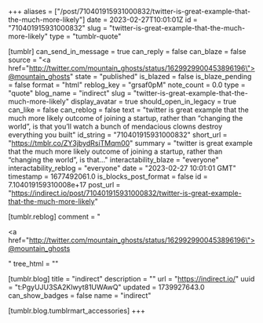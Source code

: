 +++
aliases = ["/post/710401915931000832/twitter-is-great-example-that-the-much-more-likely"]
date = 2023-02-27T10:01:01Z
id = "710401915931000832"
slug = "twitter-is-great-example-that-the-much-more-likely"
type = "tumblr-quote"

[tumblr]
can_send_in_message = true
can_reply = false
can_blaze = false
source = "<a href=\"http://twitter.com/mountain_ghosts/status/1629929900453896196\">@mountain_ghosts</a>"
state = "published"
is_blazed = false
is_blaze_pending = false
format = "html"
reblog_key = "grsaf0pM"
note_count = 0.0
type = "quote"
blog_name = "indirect"
slug = "twitter-is-great-example-that-the-much-more-likely"
display_avatar = true
should_open_in_legacy = true
can_like = false
can_reblog = false
text = "twitter is great example that the much more likely outcome of joining a startup, rather than &ldquo;changing the world&rdquo;, is that you&rsquo;ll watch a bunch of mendacious clowns destroy everything you built"
id_string = "710401915931000832"
short_url = "https://tmblr.co/ZY3jbydRsiTMqm00"
summary = "twitter is great example that the much more likely outcome of joining a startup, rather than “changing the world”, is that..."
interactability_blaze = "everyone"
interactability_reblog = "everyone"
date = "2023-02-27 10:01:01 GMT"
timestamp = 1677492061.0
is_blocks_post_format = false
id = 7.104019159310008e+17
post_url = "https://indirect.io/post/710401915931000832/twitter-is-great-example-that-the-much-more-likely"

[tumblr.reblog]
comment = "<p><a href=\"http://twitter.com/mountain_ghosts/status/1629929900453896196\">@mountain_ghosts</a></p>"
tree_html = ""

[tumblr.blog]
title = "indirect"
description = ""
url = "https://indirect.io/"
uuid = "t:PgyUJU3SA2Klwyt81UWAwQ"
updated = 1739927643.0
can_show_badges = false
name = "indirect"

[tumblr.blog.tumblrmart_accessories]
+++
